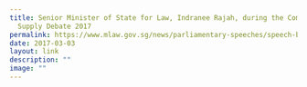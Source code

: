 ```yaml
---
title: Senior Minister of State for Law, Indranee Rajah, during the Committee of
  Supply Debate 2017
permalink: https://www.mlaw.gov.sg/news/parliamentary-speeches/speech-by-senior-minister-of-state-for-law--indranee-rajah--duri0/
date: 2017-03-03
layout: link
description: ""
image: ""
---
```

